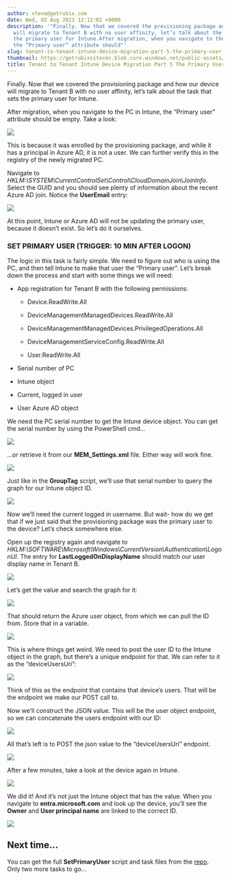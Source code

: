 ```yaml
---
author: steve@getrubix.com
date: Wed, 02 Aug 2023 12:12:02 +0000
description: '"Finally. Now that we covered the provisioning package and how our device
  will migrate to Tenant B with no user affinity, let’s talk about the task that sets
  the primary user for Intune.After migration, when you navigate to the PC in Intune,
  the “Primary user” attribute should"'
slug: tenant-to-tenant-intune-device-migration-part-5-the-primary-user
thumbnail: https://getrubixsitecms.blob.core.windows.net/public-assets/content/v1/logo512.png
title: Tenant to Tenant Intune Device Migration Part 5 The Primary User
---
```


Finally. Now that we covered the provisioning package and how our device will migrate to Tenant B with no user affinity, let’s talk about the task that sets the primary user for Intune.

After migration, when you navigate to the PC in Intune, the “Primary user” attribute should be empty. Take a look:

![](https://getrubixsitecms.blob.core.windows.net/public-assets/content/v1/5dd365a31aa1fd743bc30b8e/00f91986-2d57-4706-ae42-7919f4939760/Screenshot+2023-08-01+at+3.57.38+PM.png)

This is because it was enrolled by the provisioning package, and while it has a principal in Azure AD, it is not a user. We can further verify this in the registry of the newly migrated PC.

Navigate to _HKLM:\\SYSTEM\\CurrentControlSet\\Control\\CloudDomainJoin\\JoinInfo_. Select the GUID and you should see plenty of information about the recent Azure AD join. Notice the **UserEmail** entry:

![](https://getrubixsitecms.blob.core.windows.net/public-assets/content/v1/5dd365a31aa1fd743bc30b8e/898b0229-ba1b-4e2d-9073-6e8fa7e79e17/1.jpg)

At this point, Intune or Azure AD will not be updating the primary user, because it doesn’t exist. So let’s do it ourselves.

### **SET PRIMARY USER (TRIGGER: 10 MIN AFTER LOGON)**

The logic in this task is fairly simple. We need to figure out who is using the PC, and then tell Intune to make that user the “Primary user”. Let’s break down the process and start with some things we will need:

-   App registration for Tenant B with the following permissions:
    
    -   Device.ReadWrite.All
        
    -   DeviceManagementManagedDevices.ReadWrite.All
        
    -   DeviceManagementManagedDevices.PrivilegedOperations.All
        
    -   DeviceManagementServiceConfig.ReadWrite.All
        
    -   User.ReadWrite.All
        
-   Serial number of PC
    
-   Intune object
    
-   Current, logged in user
    
-   User Azure AD object
    

We need the PC serial number to get the Intune device object. You can get the serial number by using the PowerShell cmd…

![](https://getrubixsitecms.blob.core.windows.net/public-assets/content/v1/5dd365a31aa1fd743bc30b8e/8ec5b58e-9283-492e-aebd-45528298de9f/Screenshot+2023-08-01+at+4.41.48+PM.png)

…or retrieve it from our **MEM\_Settings.xml** file. Either way will work fine.

![](https://getrubixsitecms.blob.core.windows.net/public-assets/content/v1/5dd365a31aa1fd743bc30b8e/521b8fdf-9255-4105-8bda-2942ea6dea86/Screenshot+2023-08-01+at+5.15.47+PM.png)

Just like in the **GroupTag** script, we’ll use that serial number to query the graph for our Intune object ID.

![](https://getrubixsitecms.blob.core.windows.net/public-assets/content/v1/5dd365a31aa1fd743bc30b8e/add005fc-2136-4202-a7e2-9db74b03016d/Screenshot+2023-08-01+at+5.17.19+PM.png)

Now we’ll need the current logged in username. But wait- how do we get that if we just said that the provisioning package was the primary user to the device? Let’s check somewhere else.

Open up the registry again and navigate to _HKLM:\\SOFTWARE\\Microsoft\\Windows\\CurrentVersion\\Authentication\\LogonUI_. The entry for **LastLoggedOnDisplayName** should match our user display name in Tenant B.

![](https://getrubixsitecms.blob.core.windows.net/public-assets/content/v1/5dd365a31aa1fd743bc30b8e/80544fd4-1f3e-4f4d-aed7-d51528aad443/2.jpg)

Let’s get the value and search the graph for it:

![](https://getrubixsitecms.blob.core.windows.net/public-assets/content/v1/5dd365a31aa1fd743bc30b8e/718be679-90f9-48be-9907-ebc9e2f8f120/Screenshot+2023-08-01+at+5.18.36+PM.png)

That should return the Azure user object, from which we can pull the ID from. Store that in a variable.

![](https://getrubixsitecms.blob.core.windows.net/public-assets/content/v1/5dd365a31aa1fd743bc30b8e/89aaa202-0d5d-4b52-a4ea-3fd0905f6768/Screenshot+2023-08-01+at+5.19.09+PM.png)

This is where things get weird. We need to post the user ID to the Intune object in the graph, but there’s a unique endpoint for that. We can refer to it as the “deviceUsersUri”:

![](https://getrubixsitecms.blob.core.windows.net/public-assets/content/v1/5dd365a31aa1fd743bc30b8e/7827a406-09e8-4d5e-8bce-76ecaa42facb/Screenshot+2023-08-01+at+5.19.35+PM.png)

Think of this as the endpoint that contains that device’s users. That will be the endpoint we make our POST call to.

Now we’ll construct the JSON value. This will be the user object endpoint, so we can concatenate the users endpoint with our ID:

![](https://getrubixsitecms.blob.core.windows.net/public-assets/content/v1/5dd365a31aa1fd743bc30b8e/90cb7d36-e55b-471a-b454-6496473db09c/Screenshot+2023-08-01+at+5.20.08+PM.png)

All that’s left is to POST the json value to the “deviceUsersUri” endpoint.

![](https://getrubixsitecms.blob.core.windows.net/public-assets/content/v1/5dd365a31aa1fd743bc30b8e/78176996-7263-4731-ad6a-1e7b2061a79f/Screenshot+2023-08-01+at+5.20.32+PM.png)

After a few minutes, take a look at the device again in Intune.

![](https://getrubixsitecms.blob.core.windows.net/public-assets/content/v1/5dd365a31aa1fd743bc30b8e/19d0f3c4-99e9-49ee-a2e9-9beeb6d639e3/Screenshot+2023-08-01+at+4.30.52+PM.png)

We did it! And it’s not just the Intune object that has the value. When you navigate to **entra.microsoft.com** and look up the device, you’ll see the **Owner** and **User principal name** are linked to the correct ID.

![](https://getrubixsitecms.blob.core.windows.net/public-assets/content/v1/5dd365a31aa1fd743bc30b8e/574b57a4-bcc9-494e-8fce-4b976fbc2302/Screenshot+2023-08-01+at+4.32.31+PM.png)

Next time…
----------

You can get the full **SetPrimaryUser** script and task files from the [repo](https://github.com/stevecapacity/IntuneMigration). Only two more tasks to go…